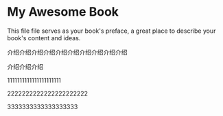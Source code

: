 # My Awesome Book

This file file serves as your book's preface, a great place to describe your book's content and ideas.

介绍介绍介绍介绍介绍介绍介绍介绍介绍介绍

介绍介绍介绍

1111111111111111111111

2222222222222222222222

3333333333333333333

